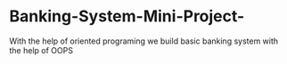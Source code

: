 # Banking-System-Mini-Project-
With the help of oriented programing we build basic banking system with the  help of OOPS
